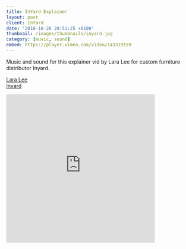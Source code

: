 ```yaml
---
title: InYard Explainer
layout: post
client: InYard
date: '2016-10-26 20:51:25 +0100'
thumbnail: /images/thumbnails/inyard.jpg
category: [music, sound]
embed: https://player.vimeo.com/video/143319159
---
```


Music and sound for this explainer vid by Lara Lee for custom furniture distributor Inyard.


[Lara Lee](http://laralee.kr)  
[Inyard](http://inyard.com/)

<div id="bc"><iframe style="border: 0; width: 400px; height: 400px;" src="https://bandcamp.com/EmbeddedPlayer/track=2278335531/size=large/bgcol=ffffff/linkcol=333333/minimal=true/transparent=true/" seamless><a href="http://skillbard.bandcamp.com/track/fan-dance">Fan Dance by Skillbard</a></iframe></div>
